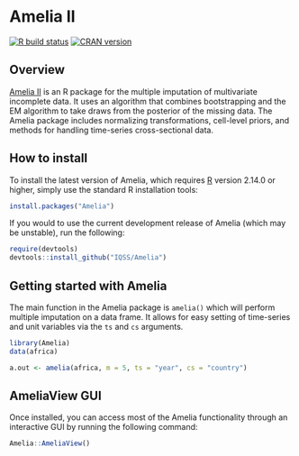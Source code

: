 # Amelia II


 <!-- badges: start -->
  [![R build status](https://github.com/IQSS/Amelia/workflows/R-CMD-check/badge.svg)](https://github.com/IQSS/Amelia/actions)
  [![CRAN
version](http://www.r-pkg.org/badges/version/Amelia)](https://cran.r-project.org/package=Amelia)

  <!-- badges: end -->


## Overview

[Amelia II][] is an R package for the multiple imputation of multivariate incomplete data. It uses an algorithm that combines bootstrapping and the EM algorithm to take draws from the posterior of the missing data. The Amelia package includes normalizing transformations, cell-level priors, and methods for handling time-series cross-sectional data. 


## How to install

To install the latest version of Amelia, which requires [R][] version 2.14.0 or higher, simply use the standard R installation tools:

```r
install.packages("Amelia")
```

If you would to use the current development release of Amelia (which may be unstable), run the following: 

```r
require(devtools)
devtools::install_github("IQSS/Amelia")
```


## Getting started with Amelia

The main function in the Amelia package is `amelia()` which will perform multiple imputation on a data frame. It allows for easy setting of time-series and unit variables via the `ts` and `cs` arguments. 

```r
library(Amelia)
data(africa)

a.out <- amelia(africa, m = 5, ts = "year", cs = "country")
```

## AmeliaView GUI

Once installed, you can access most of the Amelia functionality through an interactive GUI by running the following command:

```r
Amelia::AmeliaView()
```



[Amelia II]: https://gking.harvard.edu/amelia
[R]: https://cran.r-project.org
